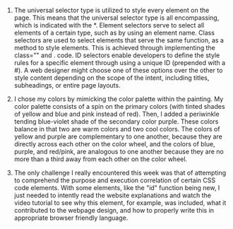 1. The universal selector type is utilized to style every element on the page. This means that the universal selector type is all encompassing, which is indicated with the *. Element selectors serve to select all elements of a certain type, such as by using an element name. Class selectors are used to select elements that serve the same function, as a method to style elements. This is achieved through implementing the class="" and . code. ID selectors enable developers to define the style rules for a specific element through using a unique ID (prepended with a #). A web designer might choose one of these options over the other to style content depending on the scope of the intent, including titles, subheadings, or entire page layouts.

2. I chose my colors by mimicking the color palette within the painting. My color palette consists of a spin on the primary colors (with tinted shades of yellow and blue and pink instead of red). Then, I added a periwinkle tending blue-violet shade of the secondary color purple. These colors balance in that two are warm colors and two cool colors. The colors of yellow and purple are complementary to one another, because they are directly across each other on the color wheel, and the colors of blue, purple, and red/pink, are analogous to one another because they are no more than a third away from each other on the color wheel.

3. The only challenge I really encountered this week was that of attempting to comprehend the purpose and execution correlation of certain CSS code elements. With some elements, like the "id" function being new, I just needed to intently read the website explanations and watch the video tutorial to see why this element, for example, was included, what it contributed to the webpage design, and how to properly write this in appropriate browser friendly language.

